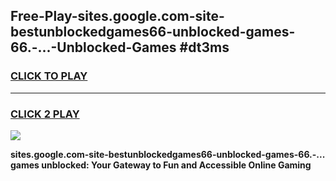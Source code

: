 
## Free-Play-sites.google.com-site-bestunblockedgames66-unblocked-games-66.-...-Unblocked-Games #dt3ms
<h3>
<a href="https://news.freeplayer.one?title=sites.google.com-site-bestunblockedgames66-unblocked-games-66.-...&ref=8M">CLICK TO PLAY</a></h3>
<hr>

<h3>
<a href="https://news.freeplayer.one?title=sites.google.com-site-bestunblockedgames66-unblocked-games-66.-...&ref=8M">CLICK 2 PLAY</a>
  
</h3>

<a href="https://news.freeplayer.one?title=sites.google.com-site-bestunblockedgames66-unblocked-games-66.-...&ref=8M"><img src="https://clearcache.store/games.png"></a>


**sites.google.com-site-bestunblockedgames66-unblocked-games-66.-... games unblocked: Your Gateway to Fun and Accessible Online Gaming**
